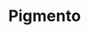 ---
title: "Pigmento"
url: /ciudad-autonoma-de-buenos-aires/pigmento-avenida-triunvirato/
shop: Drogerie
---